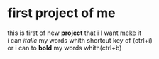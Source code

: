 # first project of me
this is first of new **project** that i I want meke it  
i can _italic_ my words whith shortcut key of (ctrl+i)  
or i can to **bold** my words whith(ctrl+b)  
